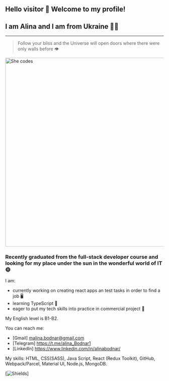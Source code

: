 ## Hello visitor 👋 Welcome to my profile!
## I am Alina and I am from Ukraine :yellow_heart::blue_heart:

---
> Follow your bliss and the Universe will open doors where there were only walls before :eye:


<picture>
 <img alt="She codes" src="https://www.gov.il/BlobFolder/generalpage/she-codes/he/populations-integration_hi-tech_pictures-she-codes.jpg" width="600">
</picture>


### Recently graduated from the full-stack developer course and looking for my place under the sun in the wonderful world of IT :sun_with_face:

I am:
- currently working on creating react apps an test tasks in order to find a job :desktop_computer:
- learning TypeScript :orange_book:
- eager to put my tech skills into practice in commercial project :handshake:

My English level is B1-B2.

 You can reach me: 
- [Gmail] malina.bodnar@gmail.com
- [Telegram] https://t.me/alina_Bodnar1
- [LinkedIn] https://www.linkedin.com/in/alinabodnar/


My skills: HTML, CSS(SASS), Java Script, React (Redux Toolkit), GitHub, Webpack/Parcel, Material UI, Node.js, MongoDB.

[![Shields](https://img.shields.io/badge/HTML-5-orange.svg)]



